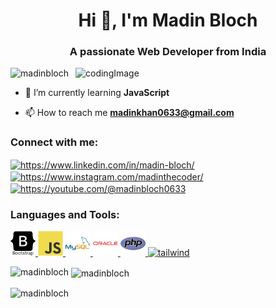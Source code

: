 <h1 align="center">Hi 👋, I'm Madin Bloch</h1>
<h3 align="center">A passionate Web Developer from India</h3>
<img src="https://camo.githubusercontent.com/cae12fddd9d6982901d82580bdf321d81fb299141098ca1c2d4891870827bf17/68747470733a2f2f6d69726f2e6d656469756d2e636f6d2f6d61782f313336302f302a37513379765349765f7430696f4a2d5a2e676966" alt="codingImage" width="400px" align="right" /> 

<p align="left"> <img src="https://komarev.com/ghpvc/?username=madinbloch&label=Profile%20views&color=0e75b6&style=flat" alt="madinbloch" /> </p>

- 🌱 I’m currently learning **JavaScript**

- 📫 How to reach me **madinkhan0633@gmail.com**

<h3 align="left">Connect with me:</h3>
<p align="left">
<a href="https://www.linkedin.com/in/madin-bloch/" target="blank"><img align="center" src="https://raw.githubusercontent.com/rahuldkjain/github-profile-readme-generator/master/src/images/icons/Social/linked-in-alt.svg" alt="https://www.linkedin.com/in/madin-bloch/" height="30" width="40" /></a>
<a href="[www.instagram.com/madinthecoder/](https://www.instagram.com/madinbloch/)" target="blank"><img align="center" src="https://raw.githubusercontent.com/rahuldkjain/github-profile-readme-generator/master/src/images/icons/Social/instagram.svg" alt="https://www.instagram.com/madinthecoder/" height="30" width="40" /></a>
<a href="https://youtube.com/@madinbloch0633" target="blank"><img align="center" src="https://raw.githubusercontent.com/rahuldkjain/github-profile-readme-generator/master/src/images/icons/Social/youtube.svg" alt="https://youtube.com/@madinbloch0633" height="30" width="40" /></a>
</p>

<h3 align="left">Languages and Tools:</h3>
<p align="left"> <a href="https://getbootstrap.com" target="_blank" rel="noreferrer"> <img src="https://raw.githubusercontent.com/devicons/devicon/master/icons/bootstrap/bootstrap-plain-wordmark.svg" alt="bootstrap" width="40" height="40"/> </a> <a href="https://git-scm.com/" target="_blank" rel="noreferrer">  </a> <a href="https://developer.mozilla.org/en-US/docs/Web/JavaScript" target="_blank" rel="noreferrer"> <img src="https://raw.githubusercontent.com/devicons/devicon/master/icons/javascript/javascript-original.svg" alt="javascript" width="40" height="40"/> </a> <a href="https://www.mysql.com/" target="_blank" rel="noreferrer"> <img src="https://raw.githubusercontent.com/devicons/devicon/master/icons/mysql/mysql-original-wordmark.svg" alt="mysql" width="40" height="40"/> </a> <a href="https://www.oracle.com/" target="_blank" rel="noreferrer"> <img src="https://raw.githubusercontent.com/devicons/devicon/master/icons/oracle/oracle-original.svg" alt="oracle" width="40" height="40"/> </a> <a href="https://www.php.net" target="_blank" rel="noreferrer"> <img src="https://raw.githubusercontent.com/devicons/devicon/master/icons/php/php-original.svg" alt="php" width="40" height="40"/> </a> <a href="https://tailwindcss.com/" target="_blank" rel="noreferrer"> <img src="https://www.vectorlogo.zone/logos/tailwindcss/tailwindcss-icon.svg" alt="tailwind" width="40" height="40"/> </a> </p>

<p><img align="left" src="https://github-readme-stats.vercel.app/api/top-langs?username=madinbloch&show_icons=true&locale=en&layout=compact" alt="madinbloch" /></p>

<p>&nbsp;<img align="center" src="https://github-readme-stats.vercel.app/api?username=madinbloch&show_icons=true&locale=en" alt="madinbloch" /></p>

<p><img align="center" src="https://github-readme-streak-stats.herokuapp.com/?user=madinbloch&" alt="madinbloch" /></p>
